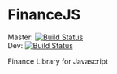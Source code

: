 # FinanceJS 
Master: [![Build Status](https://travis-ci.org/MuskratMike/FinanceJS.svg?branch=master)](https://travis-ci.org/MuskratMike/FinanceJS)<br/>
Dev: [![Build Status](https://travis-ci.org/MuskratMike/FinanceJS.svg?branch=dev)](https://travis-ci.org/MuskratMike/FinanceJS)

Finance Library for Javascript
